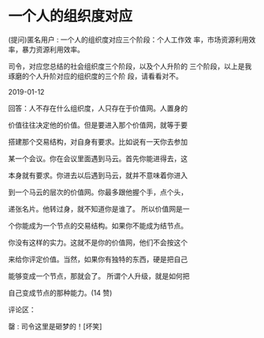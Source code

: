 # 一个人的组织度对应

(提问)匿名用户 : 一个人的组织度对应三个阶段：个人工作效 率，市场资源利用效率，暴力资源利用效率。

司令，对应您总结的社会组织度三个阶段，以及个人升阶的 三个阶段，以上是我琢磨的个人升阶对应的组织度的三个阶 段，请看看对不。

2019-01-12

回答：人不存在什么组织度，人只存在于价值网。人置身的

价值往往决定他的价值。但是要进入那个价值网，就等于要

搭建那个交易结构，对自身有要求。比如说有一天你去参加

某一个会议。你在会议里面遇到马云。首先你能进得去，这

本身就有要求。你进去以后遇到马云，就并不意味着你进入

到一个马云的层次的价值网。你最多跟他握个手，点个头，

递张名片。他转过身，就不知道你是谁了。 所以价值网是一

个你能成为一个节点的交易结构。如果你不能成为结节点。

你没有这样的实力。这就不是你的价值网，他们不会按这个

来给你评定价值。当然，如果你有独特的东西，硬是把自己

能够变成一个节点，那就会了。 所谓个人升级，就是如何把

自己变成节点的那种能力。(14 赞)

评论区：

罄 : 司令这里是砸梦的！[坏笑]